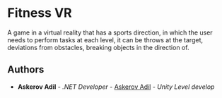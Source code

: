 # Fitness VR

A game in a virtual reality that has a sports direction, in which the user needs to perform tasks at each level, it can be throws at the target, deviations from obstacles, breaking objects in the direction of.


## Authors

* **Askerov Adil** - *.NET Developer* - [Askerov Adil](https://github.com/AskerovAdil) - *Unity Level develop*
